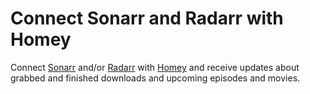 # Connect Sonarr and Radarr with Homey
Connect [Sonarr](https://github.com/Sonarr/Sonarr) and/or [Radarr](https://github.com/Radarr/Radarr) with [Homey](https://www.athom.com/) and receive updates about grabbed and finished downloads and upcoming episodes and movies.
